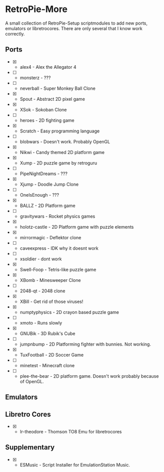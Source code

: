 # RetroPie-More
A small collection of RetroPie-Setup scriptmodules to add new ports, emulators or libretrocores. There are only several that I know work correctly.

## Ports
 - [X] - alex4 - Alex the Allegator 4
 - [ ] - monsterz - ???
 - [ ] - neverball - Super Monkey Ball Clone
 - [X] - Spout - Abstract 2D pixel game
 - [X] - XSok - Sokoban Clone
  - [ ] - heroes - 2D fighting game
 - [X] - Scratch - Easy programming language
  - [ ] - blobwars - Doesn't work. Probably OpenGL
 - [X] - Nikwi - Candy themed 2D platform game
 - [X] - Xump - 2D puzzle game by retroguru
 - [ ] - PipeNightDreams - ???
 - [X] - Xjump - Doodle Jump Clone
 - [ ] - OneIsEnough - ???
 - [X] - BALLZ - 2D Platform game
 - [ ] - gravitywars - Rocket physics games
 - [X] - holotz-castle - 2D Platform game with puzzle elements
 - [X] - mirrormagic - Deflektor clone
 - [ ] - caveexpress - IDK why it doesnt work
 - [ ] - xsoldier - dont work
 - [X] - Swell-Foop - Tetris-like puzzle game
 - [X] - XBomb - Minesweeper Clone
 - [ ] - 2048-qt - 2048 clone
 - [X] - XBill - Get rid of those viruses!
 - [X] - numptyphysics - 2D crayon based puzzle game
 - [ ] - xmoto - Runs slowly
 - [X] - GNUBik - 3D Rubik's Cube
 - [ ] - jumpnbump - 2D Platforming fighter with bunnies. Not working.
 - [X] - TuxFootball - 2D Soccer Game
 - [ ] - minetest - Minecraft clone
 - [ ] - plee-the-bear - 2D platform game. Doesn't work probably because of OpenGL.

## Emulators

## Libretro Cores
- [X] - lr-theodore - Thomson TO8 Emu for libretrocores

## Supplementary
- [X] - ESMusic - Script Installer for EmulationStation Music.